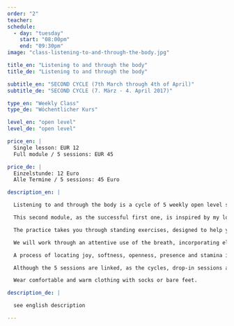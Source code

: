 ```yaml
---
order: "2"
teacher: 
schedule:
  - day: "tuesday"
    start: "08:00pm"
    end: "09:30pm"
image: "class-listening-to-and-through-the-body.jpg"

title_en: "Listening to and through the body"
title_de: "Listening to and through the body"

subtitle_en: "SECOND CYCLE (7th March through 4th of April)"
subtitle_de: "SECOND CYCLE (7. März - 4. April 2017)"

type_en: "Weekly Class"
type_de: "Wöchentlicher Kurs"

level_en: "open level"
level_de: "open level"

price_en: |
  Single lesson: EUR 12  
  Full module / 5 sessions: EUR 45  

price_de: |
  Einzelstunde: 12 Euro  
  Alle Termine / 5 sessions: 45 Euro  

description_en: |

  Listening to and through the body is a cycle of 5 weekly open level sessions suitable for anyone who has the desire and curiosity to get in touch with his/her own body and explore the potential of it's awareness. Those who have never danced before will learn to move their bodies safely, intuitively and relaxed while professionals, dancers, actors, performers, musicians can deepen their understanding of personal practices.

  This second module, as the successful first one, is inspired by my long lasting passion for body awareness. It is based on my movement practice developed over 10 years researching as a contemporary dancer, choreographer and Qi-gong practitioner. The nature of the work provides a continually fresh outlook at each session through softening, observing and inquiring.

  The practice takes you through standing exercises, designed to help you achieve balance, towards a softer and freer exploration of your own movement in relationship to space, the group, silence and sound.

  We will work through an attentive use of the breath, incorporating elements of Qi-gong, using vibration as a tool to relax and open the articulations in order to let the energy flow freely through the body - thus facilitating the letting go of unnecessary tensions held in the body. The specific use of the eyes with visual images will allow playfulness to be part of the process.

  A process of locating joy, softness, openness, presence and stamina into the body!

  Although the 5 sessions are linked, as the cycles, drop-in sessions are possible and welcome.

  Wear comfortable and warm clothing with socks or bare feet.

description_de: |

  see english description

---
```

